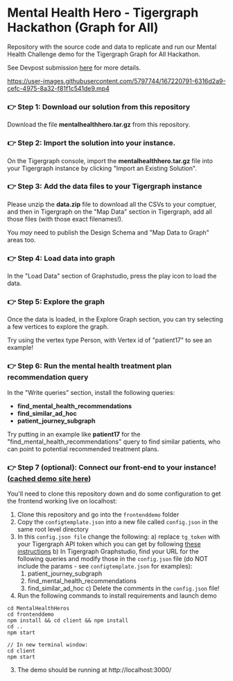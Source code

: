 # Mental Health Hero - Tigergraph Hackathon (Graph for All)
Repository with the source code and data to replicate and run our Mental Health Challenge demo for the Tigergraph Graph for All Hackathon.

See Devpost submission [here](https://devpost.com/software/mental-health-hero) for more details.

https://user-images.githubusercontent.com/5797744/167220791-6316d2a9-cefc-4975-8a32-f81f1c541de9.mp4

### 👉 Step 1: Download our solution from this repository
Download the file **mentalhealthhero.tar.gz** from this repository.


### 👉 Step 2: Import the solution into your instance.
On the Tigergraph console, import the **mentalhealthhero.tar.gz** file into your Tigergraph instance by clicking "Import an Existing Solution".


### 👉 Step 3: Add the data files to your Tigergraph instance
Please unzip the **data.zip** file to download all the CSVs to your comptuer, and then in Tigergraph on the "Map Data" section in Tigergraph, add all those files (with those exact filenames!).

You _may_ need to publish the Design Schema and "Map Data to Graph" areas too.


### 👉 Step 4: Load data into graph
In the "Load Data" section of Graphstudio, press the play icon to load the data.


### 👉 Step 5: Explore the graph
Once the data is loaded, in the Explore Graph section, you can try selecting a few vertices to explore the graph.

Try using the vertex type Person, with Vertex id of "patient17" to see an example!


### 👉 Step 6: Run the mental health treatment plan recommendation query
In the "Write queries" section, install the following queries:
* **find_mental_health_recommendations**
* **find_similar_ad_hoc**
* **patient_journey_subgraph**

Try putting in an example like **patient17** for the "find_mental_health_recommendations" query to find similar patients, who can point to potential recommended treatment plans.


### 👉 Step 7 (optional): Connect our front-end to your instance! ([cached demo site here](https://mental-health-hero.herokuapp.com/))
You'll need to clone this repository down and do some configuration to get the frontend working live on localhost:
1. Clone this repository and go into the `frontenddemo` folder
2. Copy the `configtemplate.json` into a new file called `config.json` in the same root level directory
3. In this `config.json file` change the following:
  a) replace `tg_token` with your Tigergraph API token which you can get by following [these instructions](https://docs.tigergraph.com/tigergraph-server/current/api/built-in-endpoints#_request_a_token)
  b) In Tigergraph Graphstudio, find your URL for the following queries and modify those in the `config.json` file (do NOT include the params - see `configtemplate.json` for examples):
    1. patient_journey_subgraph
    2. find_mental_health_recommendations
    3. find_similar_ad_hoc
  c) Delete the comments in the `config.json` file!
2. Run the following commands to install requirements and launch demo
```
cd MentalHealthHeros
cd frontenddemo
npm install && cd client && npm install
cd ..
npm start

// In new terminal window:
cd client
npm start
```
3. The demo should be running at http://localhost:3000/
